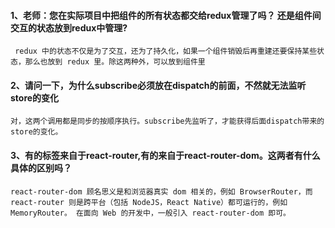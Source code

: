#### 1、老师：您在实际项目中把组件的所有状态都交给redux管理了吗？ 还是组件间交互的状态放到redux中管理?
```
 redux 中的状态不仅是为了交互，还为了持久化，如果一个组件销毁后再重建还要保持某些状态，那么也放到 redux 里。除这两种外，可以放到组件里
```

#### 2、请问一下，为什么subscribe必须放在dispatch的前面，不然就无法监听store的变化
```
对，这两个调用都是同步的按顺序执行。subscribe先监听了，才能获得后面dispatch带来的store的变化。

```

#### 3、有的标签来自于react-router,有的来自于react-router-dom。这两者有什么具体的区别吗？
```
react-router-dom 顾名思义是和浏览器真实 dom 相关的，例如 BrowserRouter，而 react-router 则是跨平台（包括 NodeJS，React Native）都可运行的，例如 MemoryRouter。 在面向 Web 的开发中，一般引入 react-router-dom 即可。

```